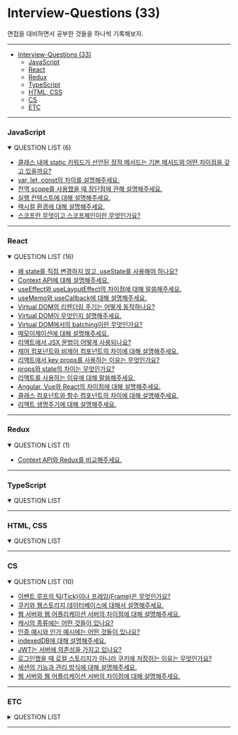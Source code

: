 # Interview-Questions (33)

면접을 대비하면서 공부한 것들을 하나씩 기록해보자.

---

- [Interview-Questions (33)](#interview-questions-33)
    - [JavaScript](#javascript)
    - [React](#react)
    - [Redux](#redux)
    - [TypeScript](#typescript)
    - [HTML, CSS](#html-css)
    - [CS](#cs)
    - [ETC](#etc)

---

### JavaScript

<details open>
    <summary>
        <span>QUESTION LIST (6)</span>
    </summary>

- [클래스 내에 static 키워드가 선언된 정적 메서드는 기본 메서드와 어떤 차이점을 갖고 있을까요?](https://github.com/DataCodeLiteracy/Interview-Questions/blob/main/JavaScript/class%20static%20method.md)
- [var, let, const의 차이를 설명해주세요.](https://github.com/DataCodeLiteracy/Interview-Questions/blob/main/JavaScript/var%20vs%20let%20vs%20const.md)
- [전역 scope를 사용했을 때 장단점에 관해 설명해주세요.](https://github.com/DataCodeLiteracy/Interview-Questions/blob/main/JavaScript/global%20scope.md)
- [실행 컨텍스트에 대해 설명해주세요.](https://github.com/DataCodeLiteracy/Interview-Questions/blob/main/JavaScript/execution%20context.md)
- [렉시컬 환경에 대해 설명해주세요.](https://github.com/DataCodeLiteracy/Interview-Questions/blob/main/JavaScript/lexical%20environment.md)
- [스코프란 무엇이고 스코프체인이란 무엇인가요?](https://github.com/DataCodeLiteracy/Interview-Questions/blob/main/JavaScript/scope%2C%20scope%20chain.md)
</details>

---

### React

<details open>
    <summary>
        <span>QUESTION LIST (16)</span>
    </summary>

- [왜 state를 직접 변경하지 않고, useState를 사용해야 하나요?](https://github.com/DataCodeLiteracy/Interview-Questions/blob/main/React/state%20vs%20useState.md)
- [Context API에 대해 설명해주세요.](https://github.com/DataCodeLiteracy/Interview-Questions/blob/main/React/Context%20API.md)
- [useEffect와 useLayoutEffect의 차이점에 대해 말씀해주세요.](https://github.com/DataCodeLiteracy/Interview-Questions/blob/main/React/useEffect%20vs%20useLayoutEffect.md)
- [useMemo와 useCallback에 대해 설명해주세요.](https://github.com/DataCodeLiteracy/Interview-Questions/blob/main/React/useMemo%20vs%20useCallback.md)
- [Virtual DOM의 리렌더링 주기는 어떻게 동작하나요?](https://github.com/DataCodeLiteracy/Interview-Questions/blob/main/React/Virtual%20DOM's%20reRendering.md)
- [Virtual DOM이 무엇인지 설명해주세요.](https://github.com/DataCodeLiteracy/Interview-Questions/blob/main/React/What%20is%20Virtual%20DOM.md)
- [Virtual DOM에서의 batching이란 무엇인가요?](https://github.com/DataCodeLiteracy/Interview-Questions/blob/main/React/batching.md)
- [메모이제이션에 대해 설명해주세요.](https://github.com/DataCodeLiteracy/Interview-Questions/blob/main/React/Memoization.md)
- [리액트에서 JSX 문법이 어떻게 사용되나요?](https://github.com/DataCodeLiteracy/Interview-Questions/blob/f959e32f439c3263290c677a6590eac153506c27/React/JSX.md)
- [제어 컴포넌트와 비제어 컴포넌트의 차이에 대해 설명해주세요.](https://github.com/DataCodeLiteracy/Interview-Questions/blob/29afe718b41aeb907a7a3c8e7228854a9268885e/React/controlled%20vs%20Uncontrolled.md)
- [리액트에서 key props를 사용하는 이유는 무엇인가요?](https://github.com/DataCodeLiteracy/Interview-Questions/blob/main/React/key%20props.md)
- [props와 state의 차이는 무엇인가요?](https://github.com/DataCodeLiteracy/Interview-Questions/blob/main/React/props%20vs%20state.md)
- [리액트를 사용하는 이유에 대해 말씀해주세요.](https://github.com/DataCodeLiteracy/Interview-Questions/blob/main/React/Why%20use%20React%3F.md)
- [Angular, Vue와 React의 차이점에 대해 설명해주세요.](https://github.com/DataCodeLiteracy/Interview-Questions/blob/f1b4a8848435c243f2b6c9cf74cecdd38f9465e7/React/Angular%20vs%20Vue%20vs%20React.md)
- [클래스 컴포넌트와 함수 컴포넌트의 차이에 대해 설명해주세요.](https://github.com/DataCodeLiteracy/Interview-Questions/blob/main/React/class%20component%20vs%20function%20component.md)
- [리액트 생명주기에 대해 설명해주세요.](https://github.com/DataCodeLiteracy/Interview-Questions/blob/main/React/react%20component%20lifecycle.md)

</details>

---

### Redux

<details open>
    <summary>
        <span>QUESTION LIST (1)</span>
    </summary>

- [Context API와 Redux를 비교해주세요.](https://github.com/DataCodeLiteracy/Interview-Questions/blob/main/React/Context%20API%20vs%20Redux.md)

</details>

---

### TypeScript

<details open>
<summary>
    <span>QUESTION LIST</span>
</summary>

</details>

---

### HTML, CSS

<details open>
<summary>
    <span>QUESTION LIST</span>
</summary>

</details>

---

### CS

<details open> 
<summary>
    <span>QUESTION LIST (10)</span>
</summary>

- [이벤트 루프의 틱(Tick)이나 프레임(Frame)은 무엇인가요?](https://github.com/DataCodeLiteracy/Interview-Questions/blob/main/React/Tick%2CFrame.md)
- [쿠키와 웹스토리지,데이터베이스에 대해서 설명해주세요.](https://github.com/DataCodeLiteracy/Interview-Questions/blob/main/CS/cookie%20webstorage%20db.md)
- [웹 서버와 웹 어플리케이션 서버의 차이점에 대해 설명해주세요.](https://github.com/DataCodeLiteracy/Interview-Questions/blob/main/CS/webserver%20webapplication%20server.md)
- [캐시의 종류에는 어떤 것들이 있나요?](https://github.com/DataCodeLiteracy/Interview-Questions/blob/main/CS/Types%20of%20cash.md)
- [인증 예시와 인가 예시에는 어떤 것들이 있나요?](https://github.com/DataCodeLiteracy/Interview-Questions/blob/main/CS/authentication%2C%20authorization.md)
- [indexedDB에 대해 설명해주세요.](https://github.com/DataCodeLiteracy/Interview-Questions/blob/main/CS/indexedDB.md)
- [JWT는 서버에 의존성을 가지고 있나요?](https://github.com/DataCodeLiteracy/Interview-Questions/blob/main/CS/jwt%20server%20dependency.md)
- [로그인했을 때 로컬 스토리지가 아니라 쿠키에 저장하는 이유는 무엇인가요?](https://github.com/DataCodeLiteracy/Interview-Questions/blob/main/CS/login%20cookie.md)
- [세션의 기능과 관리 방식에 대해 설명해주세요.](https://github.com/DataCodeLiteracy/Interview-Questions/blob/main/CS/session%20function.md)
- [웹 서버와 웹 어플리케이션 서버의 차이점에 대해 설명해주세요.](https://github.com/DataCodeLiteracy/Interview-Questions/blob/main/CS/webserver%20webapplication%20server.md)
</details>

---

### ETC

<details>
<summary>
    <span>QUESTION LIST</span>
</summary>

</details>

---
